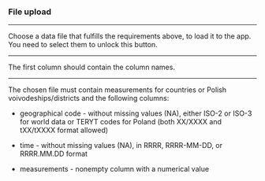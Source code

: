 ### <b> File upload </b>

***

Choose a data file that fulfills the requirements above, to load it to the app. You need to select them to unlock this button.

***

The first column should contain the column names.

***

The chosen file must contain measurements for countries or Polish voivodeships/districts and the following columns:

* geographical code - without missing values (NA), either ISO-2 or ISO-3 for world data or TERYT codes for Poland (both XX/XXXX and tXX/tXXXX format allowed)

* time - without missing values (NA), in RRRR, RRRR-MM-DD, or RRRR.MM.DD format

* measurements - nonempty column with a numerical value



